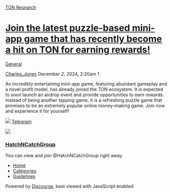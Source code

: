 [TON Research](/)

# [Join the latest puzzle-based mini-app game that has recently become a hit on TON for earning rewards!](/t/join-the-latest-puzzle-based-mini-app-game-that-has-recently-become-a-hit-on-ton-for-earning-rewards/40268)

[General](/c/general/4) 

    

[Charles\_Jones](https://tonresear.ch/u/Charles_Jones)  December 2, 2024, 2:20am  1

An incredibly entertaining mini-app game, featuring abundant gameplay and a novel profit model, has already joined the TON ecosystem. It is expected to soon launch an airdrop event and provide opportunities to earn rewards. Instead of being another tapping game, it is a refreshing puzzle game that promises to be an extremely popular online money-making game. Join now and experience it for yourself!

![](https://telegram.org/img/website_icon.svg?4) [Telegram](https://t.me/HatchNCatchGroup)

![](https://cdn1.cdn-telegram.org/file/QlPBxDBTndYXIvtEcF6tesos-0FaAEPlNhFvLJtcC4Z358zFD9L25re5MDF5WCWwSYFWV3bthyUjhTmenj-8zDeah368Goczf__GmzOziGWCnz_mvv0Q0BDM9VRa2njxOagEqAc72Wya9FjWIkxQJa6cn7Zvukjuno6sn4KaHQ15lKPh6GyXZg7ZnHFTLapNCuvH-q2TS9UBzNqLe4YJ8TdtwgqbDTruFBF7zh4ggZHHLjBSMHVqAvbBMer1IbZ82JN8MMEHlhBaCtEnPRm-xVDAm4_btTZcONjDX5lUaXSOVOk_UJ4RabGsXATKTolzS7NrXnIHtSe5GuomX2F2NA.jpg)

### [HatchNCatchGroup](https://t.me/HatchNCatchGroup)

You can view and join @HatchNCatchGroup right away.

 

*   [Home](/)
*   [Categories](/categories)
*   [Guidelines](/guidelines)

Powered by [Discourse](https://www.discourse.org), best viewed with JavaScript enabled